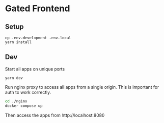 # Gated Frontend


## Setup

```
cp .env.development .env.local
yarn install
```

## Dev
Start all apps on unique ports
```
yarn dev
```
Run nginx proxy to access all apps from a single origin. This is important for auth to work correctly.
```bash
cd ./nginx
docker compose up
```
Then access the apps from http://localhost:8080 

